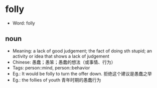 # folly

- Word: folly

## noun

- Meaning: a lack of good judgement; the fact of doing sth stupid; an activity or idea that shows a lack of judgement
- Chinese: 愚蠢；愚笨；愚蠢的想法（或事情、行为）
- Tags: person::mind, person::behavior
- Eg.: It would be folly to turn the offer down. 拒绝这个建议是愚蠢之举
- Eg.: the follies of youth 青年时期的愚蠢行为

